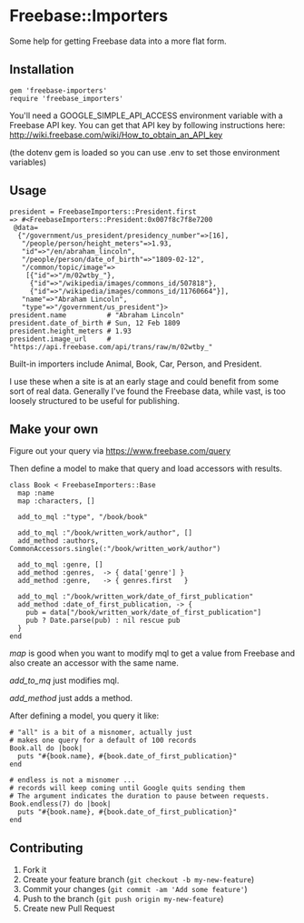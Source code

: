# Freebase::Importers

Some help for getting Freebase data into a more flat form.

## Installation

    gem 'freebase-importers'
    require 'freebase_importers'

You'll need a GOOGLE_SIMPLE_API_ACCESS environment variable with a Freebase API key. You can get that API key by following instructions here: http://wiki.freebase.com/wiki/How_to_obtain_an_API_key

(the dotenv gem is loaded so you can use .env to set those environment variables)

## Usage

    president = FreebaseImporters::President.first
    => #<FreebaseImporters::President:0x007f8c7f8e7200
     @data=
      {"/government/us_president/presidency_number"=>[16],
       "/people/person/height_meters"=>1.93,
       "id"=>"/en/abraham_lincoln",
       "/people/person/date_of_birth"=>"1809-02-12",
       "/common/topic/image"=>
        [{"id"=>"/m/02wtby_"},
         {"id"=>"/wikipedia/images/commons_id/507818"},
         {"id"=>"/wikipedia/images/commons_id/11760664"}],
       "name"=>"Abraham Lincoln",
       "type"=>"/government/us_president"}>
    president.name          # "Abraham Lincoln"
    president.date_of_birth # Sun, 12 Feb 1809
    president.height_meters # 1.93
    president.image_url     # "https://api.freebase.com/api/trans/raw/m/02wtby_"

Built-in importers include Animal, Book, Car, Person, and President.

I use these when a site is at an early stage and could benefit from some sort of real data. Generally I've found the Freebase data, while vast, is too loosely structured to be useful for publishing.

## Make your own

Figure out your query via https://www.freebase.com/query

Then define a model to make that query and load accessors with results.

    class Book < FreebaseImporters::Base
      map :name
      map :characters, []

      add_to_mql :"type", "/book/book"

      add_to_mql :"/book/written_work/author", []
      add_method :authors, CommonAccessors.single(:"/book/written_work/author")

      add_to_mql :genre, []
      add_method :genres,  -> { data['genre'] }
      add_method :genre,   -> { genres.first   }

      add_to_mql :"/book/written_work/date_of_first_publication"
      add_method :date_of_first_publication, -> {
        pub = data["/book/written_work/date_of_first_publication"]
        pub ? Date.parse(pub) : nil rescue pub
      }
    end

*map* is good when you want to modify mql to get a value from Freebase and also create an accessor with the same name.

*add_to_mq* just modifies mql.

*add_method* just adds a method.

After defining a model, you query it like:

    # "all" is a bit of a misnomer, actually just
    # makes one query for a default of 100 records
    Book.all do |book|
      puts "#{book.name}, #{book.date_of_first_publication}"
    end

    # endless is not a misnomer ...
    # records will keep coming until Google quits sending them
    # The argument indicates the duration to pause between requests.
    Book.endless(7) do |book|
      puts "#{book.name}, #{book.date_of_first_publication}"
    end

## Contributing

1. Fork it
2. Create your feature branch (`git checkout -b my-new-feature`)
3. Commit your changes (`git commit -am 'Add some feature'`)
4. Push to the branch (`git push origin my-new-feature`)
5. Create new Pull Request
